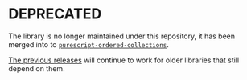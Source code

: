 # DEPRECATED

The library is no longer maintained under this repository, it has been merged into to [`purescript-ordered-collections`](https://github.com/purescript/purescript-ordered-collections).

[The previous releases](https://github.com/purescript-deprecated/purescript-maps/releases) will continue to work for older libraries that still depend on them.
